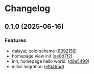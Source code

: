 # Changelog

## 0.1.0 (2025-06-16)


### Features

* daisyui; colorscheme ([6392156](https://github.com/fivehanz/jsmxweb/commit/63921562267da537d34bd9c88bc80db6d5392a8b))
* homepage view init ([ae8d7f2](https://github.com/fivehanz/jsmxweb/commit/ae8d7f2cd3db27608196b064466fa7fff82998da))
* init, homepage hello world. ([d9e5499](https://github.com/fivehanz/jsmxweb/commit/d9e54994a380a91bd7fdc33e170ce19c6c34c4c5))
* initial migration ([ef6485d](https://github.com/fivehanz/jsmxweb/commit/ef6485d1898047e6bd69feb7d1ff495e93fe7bb6))
